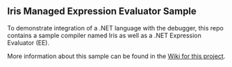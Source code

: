 ## Iris Managed Expression Evaluator Sample
To demonstrate integration of a .NET language with the debugger, this repo contains a sample compiler named Iris as well as a .NET Expression Evaluator (EE).

More information about this sample can be found in the [Wiki for this project](https://github.com/Microsoft/ConcordExtensibilitySamples/wiki/Managed-Expression-Evaluator-Sample).